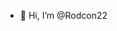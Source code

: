 - 👋 Hi, I’m @Rodcon22


<!---
Rodcon22/Rodcon22 is a ✨ special ✨ repository because its `README.md` (this file) appears on your GitHub profile.
You can click the Preview link to take a look at your changes.
--->
